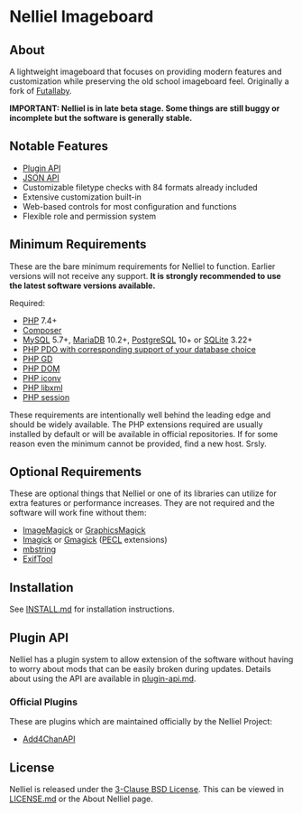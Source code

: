 # Nelliel Imageboard
## About
A lightweight imageboard that focuses on providing modern features and customization while preserving the old school imageboard feel. Originally a fork of [Futallaby](https://www.1chan.net/futallaby/).

**IMPORTANT: Nelliel is in late beta stage. Some things are still buggy or incomplete but the software is generally stable.**

## Notable Features
 - [Plugin API](documentation/plugins/plugin-api.md)
 - [JSON API](documentation/json-api/api.md)
 - Customizable filetype checks with 84 formats already included
 - Extensive customization built-in
 - Web-based controls for most configuration and functions
 - Flexible role and permission system

## Minimum Requirements
These are the bare minimum requirements for Nelliel to function. Earlier versions will not receive any support. **It is strongly recommended to use the latest software versions available.**

Required:
- [PHP](https://www.php.net/) 7.4+
- [Composer](https://getcomposer.org/)
- [MySQL](https://www.mysql.com/) 5.7+, [MariaDB](https://mariadb.org/) 10.2+, [PostgreSQL](https://www.postgresql.org/) 10+ or [SQLite](https://www.sqlite.org/) 3.22+
- [PHP PDO with corresponding support of your database choice](https://www.php.net/manual/en/book.pdo.php)
- [PHP GD](https://www.php.net/manual/en/book.image.php)
- [PHP DOM](https://www.php.net/manual/en/book.dom.php)
- [PHP iconv](https://www.php.net/manual/en/iconv.requirements.php)
- [PHP libxml](https://www.php.net/manual/en/book.libxml.php)
- [PHP session](https://www.php.net/manual/en/book.session.php)

These requirements are intentionally well behind the leading edge and should be widely available. The PHP extensions required are usually installed by default or will be available in official repositories. If for some reason even the minimum cannot be provided, find a new host. Srsly.

## Optional Requirements
These are optional things that Nelliel or one of its libraries can utilize for extra features or performance increases. They are not required and the software will work fine without them:
- [ImageMagick](https://imagemagick.org/) or [GraphicsMagick](http://www.graphicsmagick.org/)
- [Imagick](https://www.php.net/manual/en/book.imagick.php) or [Gmagick](https://www.php.net/manual/en/book.gmagick.php) ([PECL](https://pecl.php.net/) extensions)
- [mbstring](https://www.php.net/manual/en/book.mbstring.php)
- [ExifTool](https://exiftool.org/)

## Installation
See [INSTALL.md](INSTALL.md) for installation instructions.

## Plugin API
Nelliel has a plugin system to allow extension of the software without having to worry about mods that can be easily broken during updates. Details about using the API are available in [plugin-api.md](documentation/plugins/plugin-api.md).

### Official Plugins
These are plugins which are maintained officially by the Nelliel Project:
- [Add4ChanAPI](https://github.com/NellielProject/Add4ChanAPI)

## License
Nelliel is released under the [3-Clause BSD License](https://opensource.org/licenses/BSD-3-Clause). This can be viewed in [LICENSE.md](LICENSE.md) or the About Nelliel page.